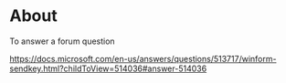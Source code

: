 ﻿# About 

To answer a forum question

https://docs.microsoft.com/en-us/answers/questions/513717/winform-sendkey.html?childToView=514036#answer-514036

